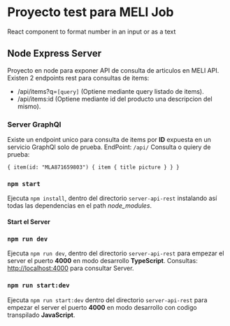 # Proyecto test para MELI Job
React component to format number in an input or as a text

## Node Express Server

Proyecto en node para exponer API de consulta de articulos en MELI API.
Existen 2 endpoints rest para consultas de items:
- /api/items?q=`[query]` (Optiene mediante query listado de items).
- /api/items:id  (Optiene mediante id del producto una descripcion del mismo).

### Server GraphQl
Existe un endpoint unico para consulta de items por __ID__ expuesta en un servicio GraphQl solo de prueba.
EndPoint: `/api/`
Consulta o quiery de prueba:

`{
  item(id: "MLA871659803") {
    item {
      title
      picture
    }
  }
}`
### `npm start`
Ejecuta `npm install`, dentro del directorio `server-api-rest` instalando así todas las dependencias en el path _node\_modules_.

#### Start el Server

### `npm run dev`
Ejecuta `npm run dev`, dentro del directorio `server-api-rest` para empezar el server el puerto __4000__ en modo desarrollo __TypeScript__.
Consultas: [http://localhost:4000](http://localhost:4000) para consultar Server.

### `npm run start:dev`
Ejecuta `npm run start:dev` dentro del directorio `server-api-rest` para empezar el server el puerto __4000__ en modo desarrollo con codigo transpilado __JavaScript__.
